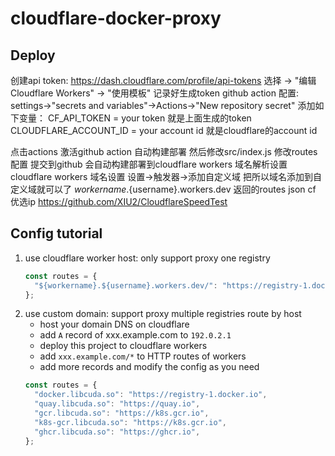 # cloudflare-docker-proxy

## Deploy

创建api token:
https://dash.cloudflare.com/profile/api-tokens
选择 -> "编辑 Cloudflare Workers" -> "使用模板" 记录好生成token
github action 配置:
settings->"secrets and variables"->Actions->"New repository secret" 添加如下变量：
CF_API_TOKEN = your token 就是上面生成的token
CLOUDFLARE_ACCOUNT_ID = your account id 就是cloudflare的account id

点击actions 激活github action 自动构建部署
然后修改src/index.js 修改routes 配置 提交到github 会自动构建部署到cloudflare workers
域名解析设置
cloudflare workers 域名设置 设置->触发器->添加自定义域 把所以域名添加到自定义域就可以了
${workername}.${username}.workers.dev 返回的routes json
cf 优选ip https://github.com/XIU2/CloudflareSpeedTest
## Config tutorial

1. use cloudflare worker host: only support proxy one registry
   ```javascript
   const routes = {
     "${workername}.${username}.workers.dev/": "https://registry-1.docker.io",
   };
   ```
2. use custom domain: support proxy multiple registries route by host
   - host your domain DNS on cloudflare
   - add `A` record of xxx.example.com to `192.0.2.1`
   - deploy this project to cloudflare workers
   - add `xxx.example.com/*` to HTTP routes of workers
   - add more records and modify the config as you need
   ```javascript
   const routes = {
     "docker.libcuda.so": "https://registry-1.docker.io",
     "quay.libcuda.so": "https://quay.io",
     "gcr.libcuda.so": "https://k8s.gcr.io",
     "k8s-gcr.libcuda.so": "https://k8s.gcr.io",
     "ghcr.libcuda.so": "https://ghcr.io",
   };
   ```

